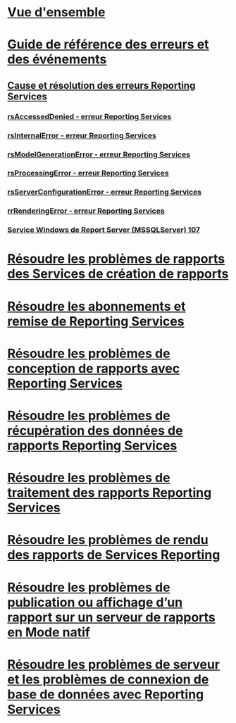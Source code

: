 # [Vue d'ensemble](troubleshoot-reporting-services.md)  
# [Guide de référence des erreurs et des événements](errors-and-events-reference-reporting-services.md)  
## [Cause et résolution des erreurs Reporting Services](cause-and-resolution-of-reporting-services-errors.md)  
### [rsAccessedDenied - erreur Reporting Services](rsaccesseddenied-reporting-services-error.md)  
### [rsInternalError - erreur Reporting Services](rsinternalerror-reporting-services-error.md)  
### [rsModelGenerationError - erreur Reporting Services](rsmodelgenerationerror-reporting-services-error.md)  
### [rsProcessingError - erreur Reporting Services](rsprocessingerror-reporting-services-error.md)  
### [rsServerConfigurationError - erreur Reporting Services](rsserverconfigurationerror-reporting-services-error.md)  
### [rrRenderingError - erreur Reporting Services](rrrenderingerror-reporting-services-error.md)  
### [Service Windows de Report Server (MSSQLServer) 107](report-server-windows-service-mssqlserver-107.md)  
# [Résoudre les problèmes de rapports des Services de création de rapports](troubleshoot-reporting-services-report-issues.md)  
# [Résoudre les abonnements et remise de Reporting Services](troubleshoot-reporting-services-subscriptions-and-delivery.md)  
# [Résoudre les problèmes de conception de rapports avec Reporting Services](troubleshoot-report-design-issues-with-reporting-services.md)  
# [Résoudre les problèmes de récupération des données de rapports Reporting Services](troubleshoot-data-retrieval-issues-with-reporting-services-reports.md)  
# [Résoudre les problèmes de traitement des rapports Reporting Services](troubleshoot-processing-of-reporting-services-reports.md)  
# [Résoudre les problèmes de rendu des rapports de Services Reporting](troubleshoot-reporting-services-report-rendering-issues.md)  
# [Résoudre les problèmes de publication ou affichage d’un rapport sur un serveur de rapports en Mode natif](troubleshoot-publishing-or-viewing-a-report-on-a-native-mode-report-server.md)  
# [Résoudre les problèmes de serveur et les problèmes de connexion de base de données avec Reporting Services](troubleshoot-server-and-database-connection-problems-with-reporting-services.md)  
